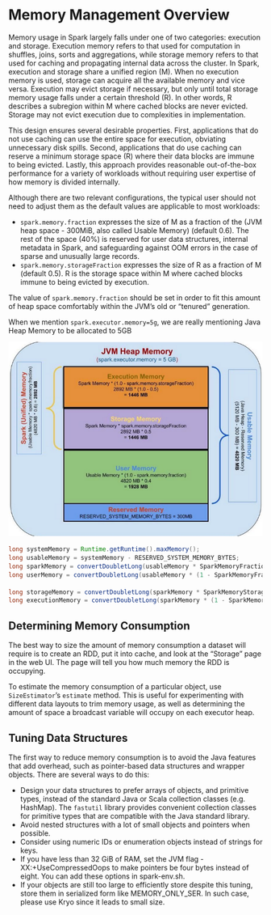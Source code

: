 # Memory Management Overview

Memory usage in Spark largely falls under one of two categories: execution and storage. Execution memory refers to that used for computation in shuffles, joins, sorts and aggregations, while storage memory refers to that used for caching and propagating internal data across the cluster. In Spark, execution and storage share a unified region (M). When no execution memory is used, storage can acquire all the available memory and vice versa. Execution may evict storage if necessary, but only until total storage memory usage falls under a certain threshold (R). In other words, R describes a subregion within M where cached blocks are never evicted. Storage may not evict execution due to complexities in implementation.

This design ensures several desirable properties. First, applications that do not use caching can use the entire space for execution, obviating unnecessary disk spills. Second, applications that do use caching can reserve a minimum storage space (R) where their data blocks are immune to being evicted. Lastly, this approach provides reasonable out-of-the-box performance for a variety of workloads without requiring user expertise of how memory is divided internally.

Although there are two relevant configurations, the typical user should not need to adjust them as the default values are applicable to most workloads:
* ```spark.memory.fraction``` expresses the size of M as a fraction of the (JVM heap space - 300MiB, also called Usable Memory) (default 0.6). The rest of the space (40%) is reserved for user data structures, internal metadata in Spark, and safeguarding against OOM errors in the case of sparse and unusually large records.
* ```spark.memory.storageFraction``` expresses the size of R as a fraction of M (default 0.5). R is the storage space within M where cached blocks immune to being evicted by execution.

The value of ```spark.memory.fraction``` should be set in order to fit this amount of heap space comfortably within the JVM’s old or “tenured” generation.

When we mention ```spark.executor.memory=5g```, we are really mentioning Java Heap Memory to be allocated to 5GB

![](../images/JVM_Heap_Memory.png)



```java
long systemMemory = Runtime.getRuntime().maxMemory();
long usableMemory = systemMemory - RESERVED_SYSTEM_MEMORY_BYTES;
long sparkMemory = convertDoubletLong(usableMemory * SparkMemoryFraction);
long userMemory = convertDoubletLong(usableMemory * (1 - SparkMemoryFraction));

long storageMemory = convertDoubletLong(sparkMemory * SparkMemoryStorageFraction);
long executionMemory = convertDoubletLong(sparkMemory * (1 - SparkMemoryStorageFraction));
```

## Determining Memory Consumption

The best way to size the amount of memory consumption a dataset will require is to create an RDD, put it into cache, and look at the “Storage” page in the web UI. The page will tell you how much memory the RDD is occupying.

To estimate the memory consumption of a particular object, use ```SizeEstimator```’s ```estimate``` method. This is useful for experimenting with different data layouts to trim memory usage, as well as determining the amount of space a broadcast variable will occupy on each executor heap.


## Tuning Data Structures
The first way to reduce memory consumption is to avoid the Java features that add overhead, such as pointer-based data structures and wrapper objects. There are several ways to do this:
* Design your data structures to prefer arrays of objects, and primitive types, instead of the standard Java or Scala collection classes (e.g. HashMap). The ```fastutil``` library provides convenient collection classes for primitive types that are compatible with the Java standard library.
* Avoid nested structures with a lot of small objects and pointers when possible.
* Consider using numeric IDs or enumeration objects instead of strings for keys. 
* If you have less than 32 GiB of RAM, set the JVM flag -XX:+UseCompressedOops to make pointers be four bytes instead of eight. You can add these options in spark-env.sh.
* If your objects are still too large to efficiently store despite this tuning, store them in serialized form like MEMORY_ONLY_SER. In such case, please use Kryo since it leads to small size.
